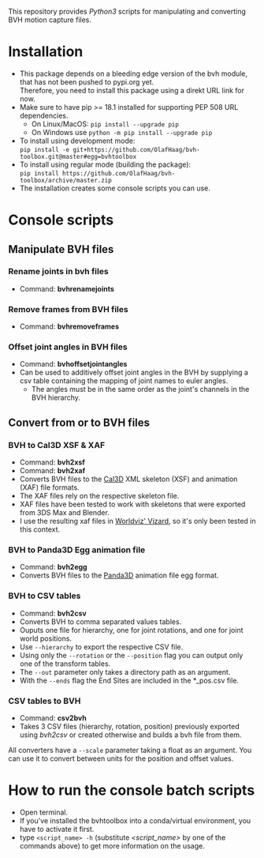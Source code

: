 This repository provides *Python3* scripts for manipulating and converting BVH motion capture files.

# Installation
* This package depends on a bleeding edge version of the bvh module, that has not been pushed to pypi.org yet.  
Therefore, you need to install this package using a direkt URL link for now.
* Make sure to have pip >= 18.1 installed for supporting PEP 508 URL dependencies.
  * On Linux/MacOS: `pip install --upgrade pip`
  * On Windows use `python -m pip install --upgrade pip`
* To install using development mode:  
`pip install -e git+https://github.com/OlafHaag/bvh-toolbox.git@master#egg=bvhtoolbox`
* To install using regular mode (building the package):  
`pip install https://github.com/OlafHaag/bvh-toolbox/archive/master.zip`
* The installation creates some console scripts you can use.

# Console scripts
## Manipulate BVH files
### Rename joints in bvh files
* Command: **bvhrenamejoints** 

### Remove frames from BVH files
* Command: **bvhremoveframes**

### Offset joint angles in BVH files
* Command: **bvhoffsetjointangles**
* Can be used to additively offset joint angles in the BVH by supplying a csv table containing the mapping of joint names to euler angles.
  * The angles must be in the same order as the joint's channels in the BVH hierarchy.

## Convert from or to BVH files

### BVH to Cal3D XSF & XAF
* Command: **bvh2xsf**
* Command: **bvh2xaf**
* Converts BVH files to the [Cal3D](https://github.com/mp3butcher/Cal3D/) XML skeleton (XSF) and animation (XAF) file formats.
* The XAF files rely on the respective skeleton file.
* XAF files have been tested to work with skeletons that were exported from 3DS Max and Blender.
* I use the resulting xaf files in [Worldviz' Vizard](https://www.worldviz.com/vizard), so it's only been tested in this context.

### BVH to Panda3D Egg animation file
* Command: **bvh2egg**
* Converts BVH files to the [Panda3D](https://panda3d.org/) animation file egg format.

### BVH to CSV tables
* Command: **bvh2csv**
* Converts BVH to comma separated values tables.
* Ouputs one file for hierarchy, one for joint rotations, and one for joint world positions.
* Use `--hierarchy` to export the respective CSV file.
* Using only the `--rotation` or the `--position` flag you can output only one of the transform tables.
* The `--out` parameter only takes a directory path as an argument.
* With the `--ends` flag the End Sites are included in the *_pos.csv file.

### CSV tables to BVH
* Command: **csv2bvh**
* Takes 3 CSV files (hierarchy, rotation, position) previously exported using *bvh2csv* or created otherwise and builds a bvh file from them.

All converters have a `--scale` parameter taking a float as an argument. You can use it to convert between units for the position and offset values.

# How to run the console batch scripts
* Open terminal.
* If you've installed the bvhtoolbox into a conda/virtual environment, you have to activate it first.
* type `<script_name> -h` (substitute *<script_name>* by one of the commands above) to get more information on the usage.
